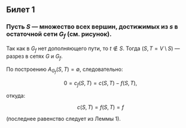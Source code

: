 ## Билет 1
 
 ### Пусть $S$ — множество всех вершин, достижимых из $s$ в остаточной сети $G_f$ (см. рисунок).
 
 Так как в $G_f$ нет дополняющего пути, то $t \notin S$. Тогда $(S, T = V \setminus S)$ — разрез в сетях $G$ и $G_f$. 
 
 По построению $A_{G_f}(S, T) = \emptyset$, следовательно:
 
 $$
 0 = c_f(S, T) = c(S, T) - f(S, T),
 $$
 
 откуда:
 
 $$
 c(S, T) = f(S, T) = f
 $$
 
 (последнее равенство следует из Леммы 1).